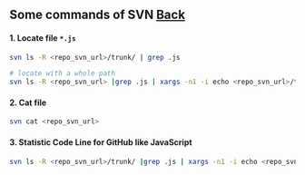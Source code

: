 ## Some commands of SVN [Back](./qa.md)

#### 1. Locate file `*.js`

```bash
svn ls -R <repo_svn_url>/trunk/ | grep .js

# locate with a whole path
svn ls -R <repo_svn_url> |grep .js | xargs -n1 -i echo <repo_svn_url>/trunk/{} | awk "{print $1$2}"
```

#### 2. Cat file

```bash
svn cat <repo_svn_url>
```

#### 3. Statistic Code Line for GitHub like JavaScript

```bash
svn ls -R <repo_svn_url>/trunk/ |grep .js | xargs -n1 -i echo <repo_svn_url>/trunk/{} | awk "{print $1$2}" | xargs svn cat | grep -v ^$ | wc -l
```